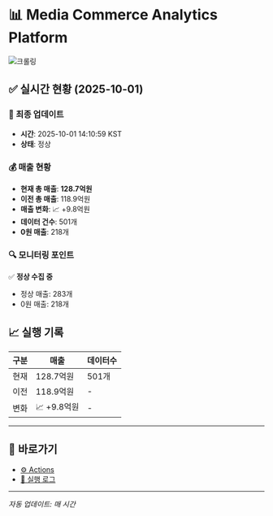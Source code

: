 # 📊 Media Commerce Analytics Platform

![크롤링](https://img.shields.io/badge/크롤링-정상-green)

## ✅ 실시간 현황 (2025-10-01)

### 📍 최종 업데이트
- **시간**: 2025-10-01 14:10:59 KST
- **상태**: 정상

### 💰 매출 현황
- **현재 총 매출**: **128.7억원**
- **이전 총 매출**: 118.9억원
- **매출 변화**: 📈 +9.8억원
- **데이터 건수**: 501개
- **0원 매출**: 218개

### 🔍 모니터링 포인트

✅ **정상 수집 중**
- 정상 매출: 283개
- 0원 매출: 218개


## 📈 실행 기록

| 구분 | 매출 | 데이터수 |
|------|------|----------|
| 현재 | 128.7억원 | 501개 |
| 이전 | 118.9억원 | - |
| 변화 | 📈 +9.8억원 | - |

---

## 🔗 바로가기

- [⚙️ Actions](../../actions)
- [📝 실행 로그](../../actions/workflows/daily_scraping.yml)

---

*자동 업데이트: 매 시간*
